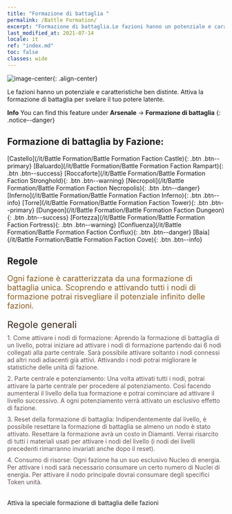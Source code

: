 ```yaml
---
title: "Formazione di battaglia "
permalink: /Battle Formation/
excerpt: "Formazione di battaglia.Le fazioni hanno un potenziale e caratteristiche ben distinte. Attiva la formazione di battaglia per svelare il tuo potere latente."
last_modified_at: 2021-07-14
locale: it
ref: "index.md"
toc: false
classes: wide
---
```


![image-center](/images/newBattleFormation.jpg){: .align-center}

  Le fazioni hanno un potenziale e caratteristiche ben distinte. Attiva la formazione di battaglia per svelare il tuo potere latente.

**Info** You can find this feature under **Arsenale** -> **Formazione di battaglia** 
{: .notice--danger}

## Formazione di battaglia by Fazione: 

  [Castello](/it/Battle Formation/Battle Formation Faction Castle){: .btn .btn--primary} [Baluardo](/it/Battle Formation/Battle Formation Faction Rampart){: .btn .btn--success} [Roccaforte](/it/Battle Formation/Battle Formation Faction Stronghold){: .btn .btn--warning} [Necropoli](/it/Battle Formation/Battle Formation Faction Necropolis){: .btn .btn--danger} [Inferno](/it/Battle Formation/Battle Formation Faction Inferno){: .btn .btn--info} [Torre](/it/Battle Formation/Battle Formation Faction Tower){: .btn .btn--primary} [Dungeon](/it/Battle Formation/Battle Formation Faction Dungeon){: .btn .btn--success} [Fortezza](/it/Battle Formation/Battle Formation Faction Fortress){: .btn .btn--warning} [Confluenza](/it/Battle Formation/Battle Formation Faction Conflux){: .btn .btn--danger} [Baia](/it/Battle Formation/Battle Formation Faction Cove){: .btn .btn--info} 

## Regole

  <span style="color: #8a5c1d;font-size:18px">Ogni fazione è caratterizzata da una formazione di battaglia unica. Scoprendo e attivando tutti i nodi di formazione potrai risvegliare il potenziale infinito delle fazioni. </span><br/><span style="color: #ffffff">　</span><br/><span style="color: #3c2a1e;font-size:22px">Regole generali</span><br/><span style="color: #ffffff;font-size:6px">　</span><br/><span style="color: #645252">1. Come attivare i nodi di formazione: Aprendo la formazione di battaglia di un livello, potrai iniziare ad attivare i nodi di formazione partendo dai 6 nodi collegati alla parte centrale. Sarà possibile attivare soltanto i nodi connessi ad altri nodi adiacenti già attivi. Attivando i nodi potrai migliorare le statistiche delle unità di fazione. </span><br/><span style="color: #ffffff;font-size:6px">　</span><br/><span style="color: #645252">2. Parte centrale e potenziamento: Una volta attivati tutti i nodi, potrai attivare la parte centrale per procedere al potenziamento. Così facendo aumenterai il livello della tua formazione e potrai cominciare ad attivare il livello successivo. A ogni potenziamento verrà attivato un esclusivo effetto di fazione. </span><br/><span style="color: #ffffff;font-size:6px">　</span><br/><span style="color: #645252">3. Reset della formazione di battaglia: Indipendentemente dal livello, è possibile resettare la formazione di battaglia se almeno un nodo è stato attivato. Resettare la formazione avrà un costo in Diamanti. Verrai risarcito di tutti i materiali usati per attivare i nodi del livello (i nodi dei livelli precedenti rimarranno invariati anche dopo il reset). </span><br/><span style="color: #ffffff;font-size:6px">　</span><br/><span style="color: #645252">4. Consumo di risorse: Ogni fazione ha un suo esclusivo Nucleo di energia. Per attivare i nodi sarà necessario consumare un certo numero di Nuclei di energia. Per attivare il nodo principale dovrai consumare degli specifici Token unità.</span>

<br/>  Attiva la speciale formazione di battaglia delle fazioni

<br/>